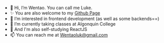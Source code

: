 - 👋 Hi, I’m Wentao. You can call me Luke.
- ✨ You are also welcome to my [Github Page](https://wentaoluk.github.io)
- 👀 I’m interested in frontend development (as well as some backends==)
- 🌱 I’m currently taking classes at Algonquin College
- 💞️ And I'm also self-studying ReactJS
- 📫 You can reach me at Wentaoluk@gmail.com

<!---
WentaoLuk/WentaoLuk is a ✨ special ✨ repository because its `README.md` (this file) appears on your GitHub profile.
You can click the Preview link to take a look at your changes.
--->

